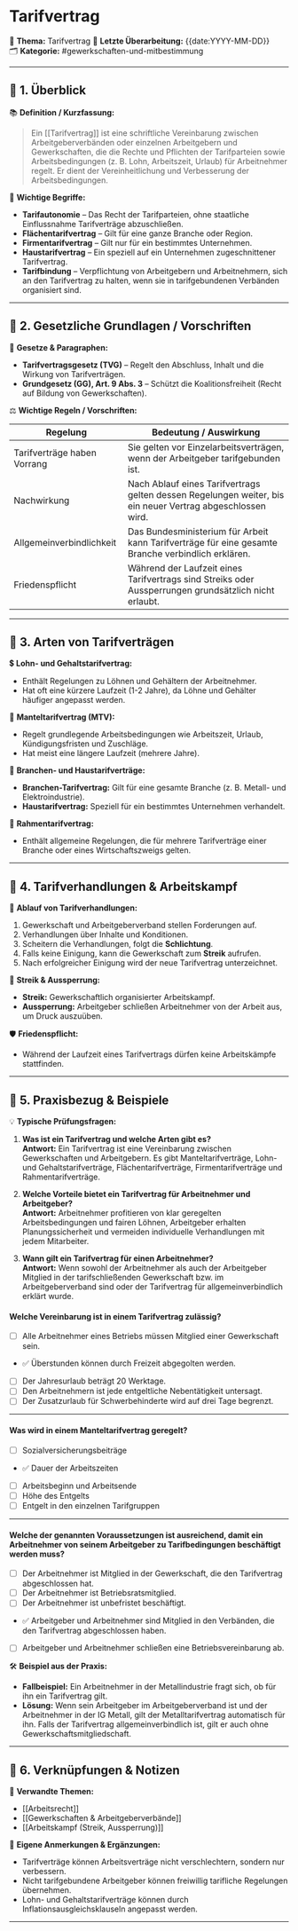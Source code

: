 # Tarifvertrag

📌 **Thema:** Tarifvertrag 
📅 **Letzte Überarbeitung:** {{date:YYYY-MM-DD}}  
🗂 **Kategorie:** #gewerkschaften-und-mitbestimmung

---

## 💙 1. Überblick

📚 **Definition / Kurzfassung:**

> Ein [[Tarifvertrag]] ist eine schriftliche Vereinbarung zwischen Arbeitgeberverbänden oder einzelnen Arbeitgebern und Gewerkschaften, die die Rechte und Pflichten der Tarifparteien sowie Arbeitsbedingungen (z. B. Lohn, Arbeitszeit, Urlaub) für Arbeitnehmer regelt. Er dient der Vereinheitlichung und Verbesserung der Arbeitsbedingungen.

🔑 **Wichtige Begriffe:**

- **Tarifautonomie** – Das Recht der Tarifparteien, ohne staatliche Einflussnahme Tarifverträge abzuschließen.
- **Flächentarifvertrag** – Gilt für eine ganze Branche oder Region.
- **Firmentarifvertrag** – Gilt nur für ein bestimmtes Unternehmen.
- **Haustarifvertrag** – Ein speziell auf ein Unternehmen zugeschnittener Tarifvertrag.
- **Tarifbindung** – Verpflichtung von Arbeitgebern und Arbeitnehmern, sich an den Tarifvertrag zu halten, wenn sie in tarifgebundenen Verbänden organisiert sind.

---

## 💙 2. Gesetzliche Grundlagen / Vorschriften

📝 **Gesetze & Paragraphen:**

- **Tarifvertragsgesetz (TVG)** – Regelt den Abschluss, Inhalt und die Wirkung von Tarifverträgen.
- **Grundgesetz (GG), Art. 9 Abs. 3** – Schützt die Koalitionsfreiheit (Recht auf Bildung von Gewerkschaften).

⚖️ **Wichtige Regeln / Vorschriften:**

|Regelung|Bedeutung / Auswirkung|
|---|---|
|Tarifverträge haben Vorrang|Sie gelten vor Einzelarbeitsverträgen, wenn der Arbeitgeber tarifgebunden ist.|
|Nachwirkung|Nach Ablauf eines Tarifvertrags gelten dessen Regelungen weiter, bis ein neuer Vertrag abgeschlossen wird.|
|Allgemeinverbindlichkeit|Das Bundesministerium für Arbeit kann Tarifverträge für eine gesamte Branche verbindlich erklären.|
|Friedenspflicht|Während der Laufzeit eines Tarifvertrags sind Streiks oder Aussperrungen grundsätzlich nicht erlaubt.|

---

## 💙 3. Arten von Tarifverträgen

💲 **Lohn- und Gehaltstarifvertrag:**

- Enthält Regelungen zu Löhnen und Gehältern der Arbeitnehmer.
- Hat oft eine kürzere Laufzeit (1-2 Jahre), da Löhne und Gehälter häufiger angepasst werden.

📅 **Manteltarifvertrag (MTV):**

- Regelt grundlegende Arbeitsbedingungen wie Arbeitszeit, Urlaub, Kündigungsfristen und Zuschläge.
- Hat meist eine längere Laufzeit (mehrere Jahre).

🌟 **Branchen- und Haustarifverträge:**

- **Branchen-Tarifvertrag:** Gilt für eine gesamte Branche (z. B. Metall- und Elektroindustrie).
- **Haustarifvertrag:** Speziell für ein bestimmtes Unternehmen verhandelt.

📖 **Rahmentarifvertrag:**

- Enthält allgemeine Regelungen, die für mehrere Tarifverträge einer Branche oder eines Wirtschaftszweigs gelten.

---

## 💙 4. Tarifverhandlungen & Arbeitskampf

🔄 **Ablauf von Tarifverhandlungen:**

1. Gewerkschaft und Arbeitgeberverband stellen Forderungen auf.
2. Verhandlungen über Inhalte und Konditionen.
3. Scheitern die Verhandlungen, folgt die **Schlichtung**.
4. Falls keine Einigung, kann die Gewerkschaft zum **Streik** aufrufen.
5. Nach erfolgreicher Einigung wird der neue Tarifvertrag unterzeichnet.

🚒 **Streik & Aussperrung:**

- **Streik:** Gewerkschaftlich organisierter Arbeitskampf.
- **Aussperrung:** Arbeitgeber schließen Arbeitnehmer von der Arbeit aus, um Druck auszuüben.

🛡️ **Friedenspflicht:**

- Während der Laufzeit eines Tarifvertrags dürfen keine Arbeitskämpfe stattfinden.

---

## 💙 5. Praxisbezug & Beispiele

💡 **Typische Prüfungsfragen:**

1. **Was ist ein Tarifvertrag und welche Arten gibt es?**  
    **Antwort:** Ein Tarifvertrag ist eine Vereinbarung zwischen Gewerkschaften und Arbeitgebern. Es gibt Manteltarifverträge, Lohn- und Gehaltstarifverträge, Flächentarifverträge, Firmentarifverträge und Rahmentarifverträge.
    
2. **Welche Vorteile bietet ein Tarifvertrag für Arbeitnehmer und Arbeitgeber?**  
    **Antwort:** Arbeitnehmer profitieren von klar geregelten Arbeitsbedingungen und fairen Löhnen, Arbeitgeber erhalten Planungssicherheit und vermeiden individuelle Verhandlungen mit jedem Mitarbeiter.
    
3. **Wann gilt ein Tarifvertrag für einen Arbeitnehmer?**  
    **Antwort:** Wenn sowohl der Arbeitnehmer als auch der Arbeitgeber Mitglied in der tarifschließenden Gewerkschaft bzw. im Arbeitgeberverband sind oder der Tarifvertrag für allgemeinverbindlich erklärt wurde.
    

#### Welche Vereinbarung ist in einem Tarifvertrag zulässig?
- [ ] Alle Arbeitnehmer eines Betriebs müssen Mitglied einer Gewerkschaft sein.  
- ✅ Überstunden können durch Freizeit abgegolten werden.  
- [ ] Der Jahresurlaub beträgt 20 Werktage.  
- [ ] Den Arbeitnehmern ist jede entgeltliche Nebentätigkeit untersagt.  
- [ ] Der Zusatzurlaub für Schwerbehinderte wird auf drei Tage begrenzt.  

---

#### Was wird in einem Manteltarifvertrag geregelt? 
- [ ] Sozialversicherungsbeiträge  
- ✅ Dauer der Arbeitszeiten  
- [ ] Arbeitsbeginn und Arbeitsende  
- [ ] Höhe des Entgelts  
- [ ] Entgelt in den einzelnen Tarifgruppen  

---

#### Welche der genannten Voraussetzungen ist ausreichend, damit ein Arbeitnehmer von seinem Arbeitgeber zu Tarifbedingungen beschäftigt werden muss?
- [ ] Der Arbeitnehmer ist Mitglied in der Gewerkschaft, die den Tarifvertrag abgeschlossen hat.  
- [ ] Der Arbeitnehmer ist Betriebsratsmitglied.  
- [ ] Der Arbeitnehmer ist unbefristet beschäftigt.  
- ✅ Arbeitgeber und Arbeitnehmer sind Mitglied in den Verbänden, die den Tarifvertrag abgeschlossen haben.  
- [ ] Arbeitgeber und Arbeitnehmer schließen eine Betriebsvereinbarung ab.

🛠 **Beispiel aus der Praxis:**

- **Fallbeispiel:** Ein Arbeitnehmer in der Metallindustrie fragt sich, ob für ihn ein Tarifvertrag gilt.
- **Lösung:** Wenn sein Arbeitgeber im Arbeitgeberverband ist und der Arbeitnehmer in der IG Metall, gilt der Metalltarifvertrag automatisch für ihn. Falls der Tarifvertrag allgemeinverbindlich ist, gilt er auch ohne Gewerkschaftsmitgliedschaft.

---

## 💙 6. Verknüpfungen & Notizen

🔗 **Verwandte Themen:**

- [[Arbeitsrecht]]
- [[Gewerkschaften & Arbeitgeberverbände]]
- [[Arbeitskampf (Streik, Aussperrung)]]

📝 **Eigene Anmerkungen & Ergänzungen:**

- Tarifverträge können Arbeitsverträge nicht verschlechtern, sondern nur verbessern.
- Nicht tarifgebundene Arbeitgeber können freiwillig tarifliche Regelungen übernehmen.
- Lohn- und Gehaltstarifverträge können durch Inflationsausgleichsklauseln angepasst werden.

---